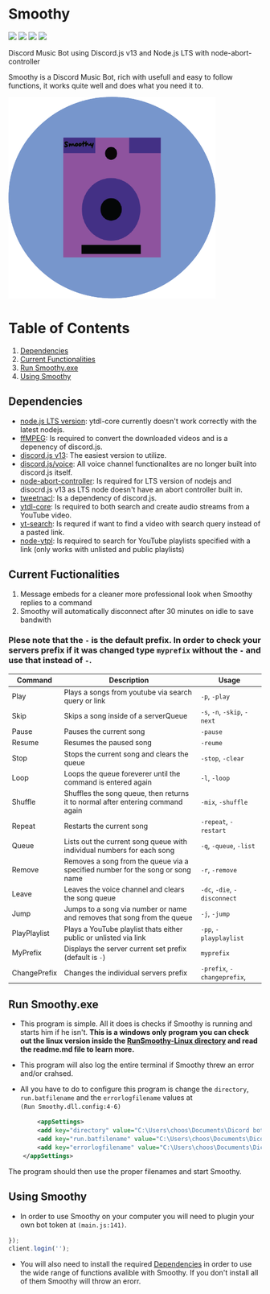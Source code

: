 # Smoothy

![ ](https://img.shields.io/github/repo-size/y0Phoenix/Smoothy)
![ ](https://img.shields.io/github/issues/y0Phoenix/Smoothy)
![ ](https://img.shields.io/github/stars/y0Phoenix/Smoothy)
![ ](https://img.shields.io/github/license/y0Phoenix/Smoothy)

Discord Music Bot using Discord.js v13 and Node.js LTS with node-abort-controller

Smoothy is a Discord Music Bot, rich with usefull and easy to follow functions, it works quite well and does what you need it to.

![alt text](https://github.com/y0Phoenix/Smoothy/blob/main/Smoothy%20Logo.png?raw=true)


# Table of Contents
1. [Dependencies](#dependencies)
2. [Current Functionalities](#currentfunctionalities)
3. [Run Smoothy.exe](#runsmoothy.exe)
4. [Using Smoothy](#usingsmoothy)

## Dependencies <a name="dependencies"></a>
* [node.js LTS version](https://nodejs.org/dist/v14.18.1/node-v14.18.1-x64.msi): ytdl-core currently doesn't work correctly with the latest nodejs.
* [ffMPEG](https://ffmpeg.org/download.html): Is required to convert the downloaded videos and is a depenency of discord.js.
* [discord.js v13](https://www.npmjs.com/package/discord.js?source=post_page-----7b5fe27cb6fa----------------------): The easiest version to utilize.
* [discord.js/voice](https://www.npmjs.com/package/@discordjs/voice): All voice channel functionalites are no longer built into discord.js itself. 
* [node-abort-controller](https://www.npmjs.com/package/node-abort-controller): Is required for LTS version of nodejs and disocrd.js v13 as LTS node doesn't have an abort controller built in.
* [tweetnacl](https://www.npmjs.com/package/tweetnacl): Is a dependency of discord.js.
* [ytdl-core](https://www.npmjs.com/package/ytdl-core): Is required to both search and create audio streams from a YouTube video.
* [yt-search](https://www.npmjs.com/package/yt-search): Is requred if want to find a video with search query instead of a pasted link.
* [node-ytpl](https://www.npmjs.com/package/ytpl): Is required to search for YouTube playlists specified with a link (only works with unlisted and public playlists)

## Current Fuctionalities <a name="currentfunctionalities"></a>
1. Message embeds for a cleaner more professional look when Smoothy replies to a command
2. Smoothy will automatically disconnect after 30 minutes on idle to save bandwith
### Plese note that the `-` is the default prefix. In order to check your servers prefix if it was changed type `myprefix` without the `-` and use that instead of `-`.
| Command      | Description 								         | Usage                        |
| ------------ | ------------------------------------------------------------------------------- | ---------------------------- |
| Play         | Plays a songs from youtube via search query or link 			         | `-p`, `-play` 	        |
| Skip         | Skips a song inside of a serverQueue 					         | `-s`, `-n`, `-skip`, `-next` |
| Pause        | Pauses the current song 						         | `-pause` 		        |
| Resume       | Resumes the paused song 						         | `-reume`                     |
| Stop         | Stops the current song and clears the queue 				         | `-stop`, `-clear`            |
| Loop         | Loops the queue foreverer until the command is entered again 		         | `-l`, `-loop`                |
| Shuffle      | Shuffles the song queue, then returns it to normal after entering command again | `-mix`, `-shuffle`           |
| Repeat       | Restarts the current song                                                       | `-repeat`, `-restart`        |
| Queue        | Lists out the current song queue with individual numbers for each song          | `-q`, `-queue`, `-list`      |
| Remove       | Removes a song from the queue via a specified number for the song or song name              | `-r`, `-remove` 	        |
| Leave        | Leaves the voice channel and clears the song queue 			         | `-dc`, `-die`, `-disconnect` |
| Jump         | Jumps to a song via number or name and removes that song from the queue 	         | `-j`, `-jump` 	        |
| PlayPlaylist | Plays a YouTube playlist thats either public or unlisted via link 	         | `-pp`, `-playplaylist`       |
| MyPrefix     | Displays the server current set prefix (default is `-`) 		         | `myprefix`                   |	
| ChangePrefix | Changes the individual servers prefix 					         | `-prefix`, `-changeprefix`,  |

## Run Smoothy.exe <a name="runsmoothy.exe"></a>
* This program is simple. All it does is checks if Smoothy is running and starts him if he isn't. **This is a windows only program you can check out the linux version inside the [RunSmoothy-Linux directory](https://github.com/y0Phoenix/Smoothy/tree/development/RunSmoothy-Linux) and read the readme.md file to learn more.**

* This program will also log the entire terminal if Smoothy threw an error and/or crahsed.

* All you have to do to configure this program is change the `directory`, `run.batfilename` and the `errorlogfilename` values at\
`(Run Smoothy.dll.config:4-6)`
```xml
        <appSettings>
		<add key="directory" value="C:\Users\choos\Documents\Dicord bots\Smoothy 1.4"/>
		<add key="run.batfilename" value="C:\Users\choos\Documents\Dicord bots\Smoothy 1.4\run.bat"/>
		<add key="errorlogfilename" value="C:\Users\choos\Documents\Dicord bots\Smoothy 1.4\error log.txt"/>
	</appSettings>
```

The program should then use the proper filenames and start Smoothy.

## Using Smoothy <a name="usingsmoothy"></a>
* In order to use Smoothy on your computer you will need to plugin your own bot token at `(main.js:141)`.
```js
}); 
client.login(''); 
```
* You will also need to install the required [Dependencies](#dependencies) in order to use the wide range of functions avalible with Smoothy. If you don't install all of them Smoothy will throw an erorr.


